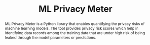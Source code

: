 ---
title: "ML Privacy Meter"
layout: publication
categories:
  - Research
abstract: "ML Privacy Meter is a Python library that enables quantifying the privacy risks of machine learning models. The tool provides privacy risk scores which help in identifying data records among the training data that are under high risk of being leaked through the model parameters or predictions."
authors: "Aadyaa Maddi, Sasi Kumar Murakonda, <b>Shadab Shaikh</b>, Reza Shokri, Milad Nasr,  Mihir Harshavardhan Khandekar"
type: "Software tool"
code: "https://github.com/privacytrustlab/ml_privacy_meter"
img: "/assets/images/ml-privacy-meter.png"
---